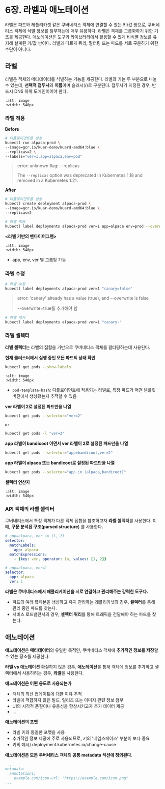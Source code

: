 # 6장. 라벨과 애노테이션
라벨은 파드와 레플리카셋 같은 쿠버네티스 객체에 연결할 수 있는 키/값 쌍으로, 쿠버네티스 객체에 식별 정보를 첨부하는데 매우 유용하다. 라벨은 객체를 그룹화하기 위한 기초를 제공한다.
애노테이션은 도구와 라이브러리에서 활용할 수 있게 비식별 정보를 유지해 설계된 키/값 쌍이다. 라벨과 다르게 쿼리, 필터링 또는 파드를 서로 구분하기 위한 수단이 아니다.

## 라벨
라벨은 객체의 메타데이터를 식별하는 기능을 제공한다.
라벨의 키는 두 부분으로 나눌 수 있는데, **선택적 접두사**와 **이름**이며 슬래시(/)로 구분된다.
접두사가 지정된 경우, 반드시 DNS 하위 도메인이어야 한다.
```{figure} /images/kuar/ch06/label.png
:alt: image
:width: 540px
```

### 라벨 적용

**Before**
``` bash
# 디플로이먼트를 생성
kubectl run alpaca-prod \
--image=gcr.io/kuar-demo/kuard-amd64:blue \
--replicas=2 \
--labels="ver=1,app=alpaca,env=pod"
```
> error: unknown flag: --replicas
> 
> The `--replicas` option was deprecated in Kubernetes 1.18 and removed in a Kubernetes 1.21.

**After**
``` bash
# 디플로이먼트를 생성
kubectl create deployment alpaca-prod \
--image=gcr.io/kuar-demo/kuard-amd64:blue \
--replicas=2

# 라벨 적용
kubectl label deployments alpaca-prod ver=1 app=alpaca env=prod --overwrite=true
```


**<라벨 기반의 벤다이어그램>**
```{figure} /images/kuar/ch06/diagram.png
:alt: image
:width: 540px
```
- app, env, ver 별 그룹핑 가능

### 라벨 수정
``` bash
# 라벨 수정
kubectl label deployments alpaca-prod ver=1 "canary=false"
```

> error: 'canary' already has a value (true), and --overwrite is false
> 
> --overwrite=true를 추가해야 함


``` bash
# 라벨 제거
kubectl label deployments alpaca-prod ver=1 "canary-"
```

### 라벨 셀렉터
**라벨 셀렉터**는 라벨의 집합을 기반으로 쿠버네티스 객체를 필터링하는데 사용된다.

**현재 클러스터에서 실행 중인 모든 파드의 상태 확인**
``` bash
kubectl get pods --show-labels
```

```{figure} /images/kuar/ch06/show-labels.png
:alt: image
:width: 540px
```

- `pod-template-hash`: 디플로이먼트에 적용되는 라벨로, 특정 파드가 어떤 템플릿 버전에서 생성됐는지 추적할 수 있음

**ver 라벨이 2로 설정된 파드만을 나열**
``` bash
kubectl get pods --selector="ver=2"

or

kubectl get pods -l "ver=2"
```

**app 라벨이 bandicoot 이면서 ver 라벨이 2로 설정된 파드만을 나열**
``` bash
kubectl get pods --selector="app=bandicoot,ver=2"
```


**app 라벨이 alpaca 또는 bandicoot로 설정된 파드만을 나열**
``` bash
kubectl get pods --selector="app in (alpaca,bandicoot)"
```

**셀렉터 연산자**
```{figure} /images/kuar/ch06/label-selector.png
:alt: image
:width: 540px
```


### API 객체의 라벨 셀렉터
쿠버네티스에서 특정 객체가 다른 객체 집합을 참조하고자 **라벨 셀렉터**를 사용한다.
이때, **구문 분석된 구조(parsed structure)** 를 사용한다.

``` YAML
# app=alpaca, ver in (1, 2)
selector:  
  matchLabels:
    app: alpaca  
  matchExpressions:  
    - {key: ver, operator: In, values: [1, 2]}
```

``` YAML
# app=alpaca, ver=1
selector:
  app: alpaca
  ver: 1
```


**라벨은 쿠버네티스에서 애플리케이션을 서로 연결하고 관리해주는 강력한 도구다.**
- 파드의 여러 복제본을 생성하고 유지 관리하는 레플리카셋의 경우, **셀렉터**를 통해 관리 중인 파드를 찾는다.
- 서비스 로드밸런서의 경우, **셀렉터 쿼리**를 통해 트래픽을 전달해야 하는 파드를 찾는다.

## 애노테이션
**애노테이션**은 **메타데이터**의 유일한 목적인, 쿠버네티스 객체에 **추가적인 정보를 저장**할 수 있는 장소를 제공한다.

**라벨 vs 애노테이션**
확실하지 않은 경우, **애노테이션**을 통해 객체에 정보를 추가하고
셀렉터에서 사용하려는 경우, **라벨**을 사용한다.

**애노테이션은 어떤 용도로 사용되는가**
- 객체의 최신 업데이트에 대한 이유 추적
- 라벨에 적합하지 않은 빌드, 릴리즈 또는 이미지 관련 정보 첨부
- UI의 시각적 품질이나 유용성을 향상시키고자 추가 데이터 제공
- ...

**애노테이션의 포맷**
- 라벨 키와 동일한 포맷을 사용
- 추가적인 정보 제공에 주로 사용되므로, 키의 '네임스페이스' 부분이 보다 중요
- 키의 예시) deployment.kubernetes.io/change-cause

**애노테이션은 모든 쿠버네티스 객체의 공통 metadata 섹션에 정의된다.**
``` YAML
...
metadata:
  annotations:
    example.com/icon-url: "https://example.com/icon.png"
...
```
